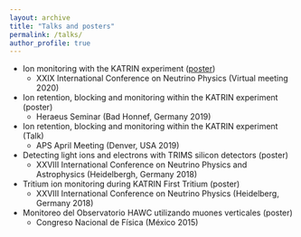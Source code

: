```yaml
---
layout: archive
title: "Talks and posters"
permalink: /talks/
author_profile: true
---
```


* Ion monitoring with the KATRIN experiment ([poster](https://AnaVizcaya.github.io/files/PosterNeutrino2020_IonsKATRIN.pdf))
    * XXIX International Conference on Neutrino Physics (Virtual meeting 2020)
* Ion retention, blocking and monitoring within the KATRIN experiment (poster)
    * Heraeus Seminar (Bad Honnef, Germany 2019)
* Ion retention, blocking and monitoring within the KATRIN experiment (Talk)
    * APS April Meeting (Denver, USA 2019)
* Detecting light ions and electrons with TRIMS silicon detectors (poster)
    * XXVIII International Conference on Neutrino Physics and Astrophysics (Heidelbergh, Germany 2018)
* Tritium ion monitoring during KATRIN First Tritium (poster) 
    * XXVIII International Conference on Neutrino Physics (Heidelberg, Germany 2018)
* Monitoreo del Observatorio HAWC utilizando muones verticales (poster)
   * Congreso Nacional de Física (México 2015)

